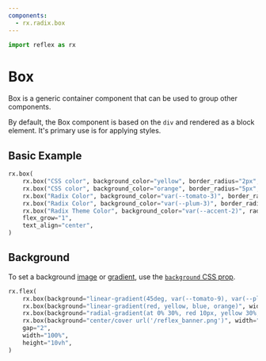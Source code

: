```yaml
---
components:
  - rx.radix.box
---
```


```python exec
import reflex as rx
```

# Box

Box is a generic container component that can be used to group other components.

By default, the Box component is based on the `div` and rendered as a block element. It's primary use is for applying styles.

## Basic Example

```python demo
rx.box(
    rx.box("CSS color", background_color="yellow", border_radius="2px", width="20%", margin="4px", padding="4px"),
    rx.box("CSS color", background_color="orange", border_radius="5px", width="40%", margin="8px", padding="8px"),
    rx.box("Radix Color", background_color="var(--tomato-3)", border_radius="5px", width="60%", margin="12px", padding="12px"),
    rx.box("Radix Color", background_color="var(--plum-3)", border_radius="10px", width="80%", margin="16px", padding="16px"),
    rx.box("Radix Theme Color", background_color="var(--accent-2)", radius="full", width="100%", margin="24px", padding="25px"),
    flex_grow="1",
    text_align="center",
)
```

## Background

To set a background [image](https://developer.mozilla.org/en-US/docs/Web/CSS/CSS_images) or
[gradient](https://developer.mozilla.org/en-US/docs/Web/CSS/CSS_images/Using_CSS_gradients),
use the [`background` CSS prop](https://developer.mozilla.org/en-US/docs/Web/CSS/background).

```python demo
rx.flex(
    rx.box(background="linear-gradient(45deg, var(--tomato-9), var(--plum-9))", width="20%", height="100%"),
    rx.box(background="linear-gradient(red, yellow, blue, orange)", width="20%", height="100%"),
    rx.box(background="radial-gradient(at 0% 30%, red 10px, yellow 30%, #1e90ff 50%)", width="20%", height="100%"),
    rx.box(background="center/cover url('/reflex_banner.png')", width="20%", height="100%"),
    gap="2",
    width="100%",
    height="10vh",
)
```
